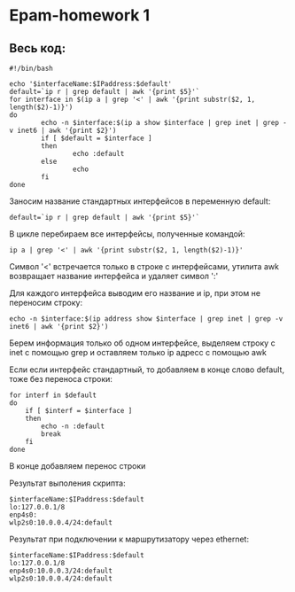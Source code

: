 # Epam-homework 1
## Весь код:
```
#!/bin/bash

echo '$interfaceName:$IPaddress:$default'
default=`ip r | grep default | awk '{print $5}'`
for interface in $(ip a | grep '<' | awk '{print substr($2, 1, length($2)-1)}')
do
        echo -n $interface:$(ip a show $interface | grep inet | grep -v inet6 | awk '{print $2}')
        if [ $default = $interface ]
        then
                echo :default
        else
                echo
        fi
done
```
Заносим название стандартных интерфейсов в переменную default:
```
default=`ip r | grep default | awk '{print $5}'`
```
В цикле перебираем все интерфейсы, полученные командой:
```
ip a | grep '<' | awk '{print substr($2, 1, length($2)-1)}'
```
Символ '<' встречается только в строке с интерфейсами, утилита awk возвращает название интерфейса и удаляет символ ':'

Для каждого интерфейса выводим его название и ip, при этом не переносим строку:
```
echo -n $interface:$(ip address show $interface | grep inet | grep -v inet6 | awk '{print $2}')
```
Берем информация только об одном интерфейсе, выделяем строку с inet с помощью grep и оставляем только ip адресс с помощью awk

Если если интерфейс стандартный, то добавляем в конце слово default, тоже без переноса строки:
```
for interf in $default
do
	if [ $interf = $interface ]
	then
		echo -n :default
		break
	fi
done
```
В конце добавляем перенос строки

Результат выполения скрипта:
```
$interfaceName:$IPaddress:$default
lo:127.0.0.1/8
enp4s0:
wlp2s0:10.0.0.4/24:default
```
Результат при подключении к маршрутизатору через ethernet:
```
$interfaceName:$IPaddress:$default
lo:127.0.0.1/8
enp4s0:10.0.0.3/24:default
wlp2s0:10.0.0.4/24:default
```
